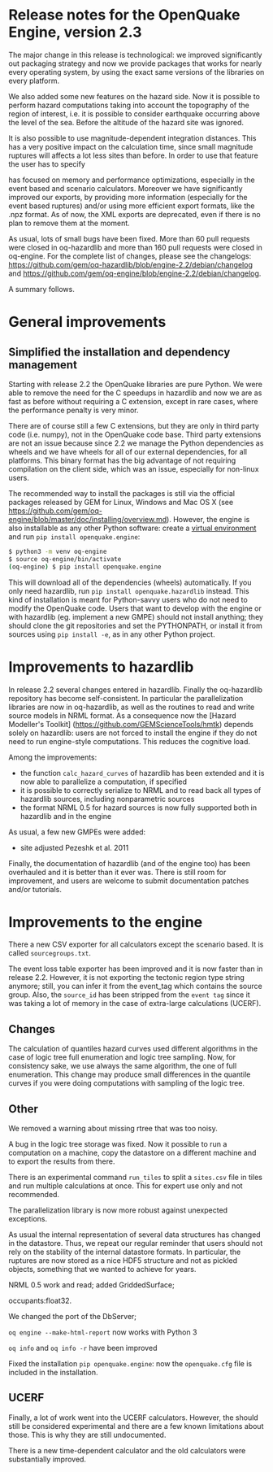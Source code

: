 Release notes for the OpenQuake Engine, version 2.3
===================================================

The major change in this release is technological: we improved significantly
out packaging strategy and now we provide packages that works for nearly
every operating system, by using the exact same versions of the libraries
on every platform.

We also added some new features on the hazard side. Now it is possible
to perform hazard computations taking into account the topography of
the region of interest, i.e. it is possible to consider earthquake
occurring above the level of the sea. Before the altitude of the
hazard site was ignored.

It is also possible to use magnitude-dependent integration distances.
This has a very positive impact on the calculation time, since small
magnitude ruptures will affects a lot less sites than before. In order
to use that feature the user has to specify 


has focused on memory and performance optimizations, especially
in the event based and scenario calculators. Moreover we have significantly
improved our exports, by providing more information (especially for the
event based ruptures) and/or using more efficient export formats, like the
.npz format. As of now, the XML exports are deprecated, even if there is
no plan to remove them at the moment.

As usual, lots of small bugs have been fixed. More than 60 pull requests were
closed in oq-hazardlib and more than 160 pull requests were closed in
oq-engine. For the complete list of changes, please 
see the changelogs: https://github.com/gem/oq-hazardlib/blob/engine-2.2/debian/changelog and https://github.com/gem/oq-engine/blob/engine-2.2/debian/changelog.

A summary follows.

General improvements
====================================

Simplified the installation and dependency management
-----------------------------------------------------

Starting with release 2.2 the OpenQuake libraries are pure Python.
We were able to remove the need for the C speedups in hazardlib and
now we are as fast as before without requiring a C extension, except
in rare cases, where the performance penalty is very minor.

There are of course still a few C extensions, but they are only in third
party code (i.e.  numpy), not in the OpenQuake code base. Third party
extensions are not an issue because since 2.2 we manage the Python
dependencies as wheels and we have wheels for all of our external
dependencies, for all platforms. This binary format has the big
advantage of not requiring compilation on the client side, which was
an issue, especially for non-linux users.

The recommended way to install the packages is still via the official
packages released by GEM for Linux, Windows and Mac OS X (see
https://github.com/gem/oq-engine/blob/master/doc/installing/overview.md).
However, the engine is also installable as any other Python software: create a
[virtual environment](http://docs.python-guide.org/en/latest/dev/virtualenvs/)
and run `pip install openquake.engine`:

```bash
$ python3 -m venv oq-engine
$ source oq-engine/bin/activate
(oq-engine) $ pip install openquake.engine
```

This will download all of the dependencies (wheels) automatically. If
you only need hazardlib, run `pip install openquake.hazardlib`
instead. This kind of installation is meant for Python-savvy users
who do not need to modify the OpenQuake code. Users that want to
develop with the engine or with hazardlib (eg. implement a new GMPE)
should not install anything; they should clone the git repositories
and set the PYTHONPATH, or install it from sources using 
`pip install -e`, as in any other Python project.

Improvements to hazardlib
=========================================

In release 2.2 several changes entered in hazardlib. Finally the
oq-hazardlib repository has become self-consistent. In particular
the parallelization libraries are now in oq-hazardlib, as well as
the routines to read and write source models in NRML format. As
a consequence now the [Hazard Modeller's Toolkit]
(https://github.com/GEMScienceTools/hmtk) depends solely on
hazardlib: users are not forced to install the engine if they do
not need to run engine-style computations. This reduces the cognitive load.

Among the improvements:

- the function `calc_hazard_curves` of hazardlib has been extended and it
  is now able to parallelize a computation, if specified
- it is possible to correctly serialize to NRML and to read back all types
  of hazardlib sources, including nonparametric sources
- the format NRML 0.5 for hazard sources is now fully supported both in
  hazardlib and in the engine

As usual, a few new GMPEs were added:

- site adjusted Pezeshk et al. 2011


Finally, the documentation of hazardlib (and of the engine too) has
been overhauled and it is better than it ever was. There is still room
for improvement, and users are welcome to submit documentation patches
and/or tutorials.

Improvements to the engine
=========================================

There a new CSV exporter for all calculators except the scenario based.
It is called `sourcegroups.txt`.


The event loss table exporter has been improved and it is now faster
than in release 2.2. However, it is not exporting the tectonic region
type string anymore; still, you can infer it from the event_tag
which contains the source group. Also, the `source_id` has been stripped
from the `event tag` since it was taking a lot of memory in the case of
extra-large calculations (UCERF).

Changes
------------

The calculation of quantiles hazard curves used different algorithms
in the case of logic tree full enumeration and logic tree sampling.
Now, for consistency sake, we use always the same algorithm, the
one of full enumeration. This change may produce small differences in
the quantile curves if you were doing computations with sampling of
the logic tree.


Other
------

We removed a warning about missing rtree that was too noisy.

A bug in the logic tree storage was fixed. Now it possible to run a
computation on a machine, copy the datastore on a different machine
and to export the results from there.

There is an experimental command `run_tiles` to split a `sites.csv`
file in tiles and run multiple calculations at once. This for expert
use only and not recommended.

The parallelization library is now more robust against unexpected
exceptions.

As usual the internal representation of several data structures has
changed in the datastore. Thus, we repeat our regular reminder that
users should not rely on the stability of the internal datastore formats.
In particular, the ruptures are now stored as a nice HDF5 structure and
not as pickled objects, something that we wanted to achieve for
years.

NRML 0.5 work and read; added GriddedSurface;

occupants:float32.

We changed the port of the DbServer;

`oq engine --make-html-report` now works with Python 3

`oq info` and `oq info -r` have been improved

Fixed the installation `pip openquake.engine`: now the `openquake.cfg`
file is included in the installation.

UCERF
-----------
Finally, a lot of work went into the UCERF calculators. However,
the should still be considered experimental and there are a few known
limitations about those. This is why they are still undocumented.

There is a new time-dependent calculator and the old calculators were
substantially improved.
